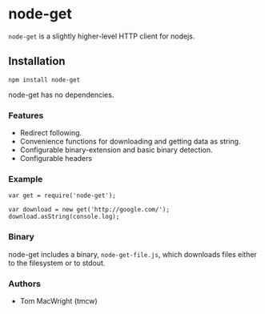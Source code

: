 # node-get

`node-get` is a slightly higher-level HTTP client for nodejs.

## Installation

    npm install node-get

node-get has no dependencies.

### Features

* Redirect following.
* Convenience functions for downloading and getting data as string.
* Configurable binary-extension and basic binary detection.
* Configurable headers

### Example

    var get = require('node-get');

    var download = new get('http://google.com/');
    download.asString(console.log);

### Binary

node-get includes a binary, `node-get-file.js`, which downloads 
files either to the filesystem or to stdout.

### Authors

* Tom MacWright (tmcw)

